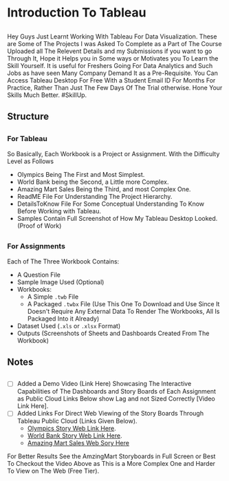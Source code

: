 # Introduction To Tableau
##
Hey Guys Just Learnt Working With Tableau For Data Visualization. These are Some of The Projects I was Asked To Complete as a Part of The Course Uploaded all The Relevent Details and my Submissions if you want to go Through It, Hope it Helps you in Some ways or Motivates you To Learn the Skill Yourself. It is useful for Freshers Going For Data Analytics and Such Jobs as  have seen Many Company Demand It as a Pre-Requisite. You Can Access Tableau Desktop For Free With a Student Email ID For Months For Practice, Rather Than Just The Few Days Of The Trial otherwise. Hone Your Skills Much Better. #SkillUp.

## Structure
##
### For Tableau
So Basically, Each Workbook is a Project or Assignment. With the Difficulty Level as  Follows
- Olympics Being The First and Most Simplest.
- World Bank being the Second, a Little more Complex.
- Amazing Mart Sales Being the Third, and most Complex One.
- ReadME File For Understanding The Project Hierarchy.
- DetailsToKnow File For Some Conceptual Understanding To Know Before Working with Tableau.
- Samples Contain Full Screenshot of How My Tableau Desktop Looked. (Proof of Work)

##
### For Assignments
Each of The Three Workbook Contains:
- A Question File
- Sample Image Used (Optional)
- Workbooks:
   - A Simple `.twb` File
   - A Packaged `.twbx` File (Use This One To Download and Use Since It Doesn't Require Any External Data To Render The Workbooks, All Is Packaged Into it Already)
- Dataset Used (`.xls` or `.xlsx` Format)
- Outputs  (Screenshots of Sheets and Dashboards Created From The Workbook)

## Notes
##
- [ ] Added a Demo Video (Link Here) Showcasing The Interactive Capabilities of The Dashboards and Story Boards of Each Assignment as Public Cloud Links Below show Lag and not Sized Correctly [Video Link Here].
- [ ] Added Links For Direct Web Viewing of the Story Boards Through Tableau Public Cloud (Links Given Below).
   - [Olympics Story Web Link Here](https://public.tableau.com/shared/G2R9Y8SN3?:display_count=n&:origin=viz_share_link).
   - [World Bank Story Web Link Here](https://public.tableau.com/shared/RGNZ89G3T?:display_count=n&:origin=viz_share_link).
   - [Amazing Mart Sales Web Sory Here](https://public.tableau.com/shared/HXKD5MM74?:display_count=n&:origin=viz_share_link)

For Better Results See the AmzingMart Storyboards in Full Screen or Best To Checkout the Video Above as This is a More Complex One and Harder To View on The Web (Free Tier).
